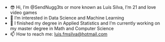 - 😎 Hi, I’m @SendNugg3ts or more known as Luís Silva, I’m 21 and love video games
- 👀 I’m interested in Data Science and Machine Learning
- 👻 I finished my degree in Applied Statistics and I’m currently working on my master degree in Math and Computer Science
- 📫 How to reach me: luis.fmsilva@hotmail.com

<!---
SendNugg3ts/SendNugg3ts is a ✨ special ✨ repository because its `README.md` (this file) appears on your GitHub profile.
You can click the Preview link to take a look at your changes.
--->
